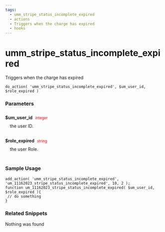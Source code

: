 ```yaml
---
tags: 
  - umm_stripe_status_incomplete_expired
  - actions
  - Triggers when the charge has expired
  - hooks
---
```

# umm\_stripe\_status\_incomplete\_expired
Triggers when the charge has expired
<Badge text="Since 1.0.0" vertical="middle" />
``` php:no-line-numbers
do_action( 'umm_stripe_status_incomplete_expired', $um_user_id, $role_expired )
```
<div class='hook-sep'></div>

### Parameters

<div style='padding: 10px 0px 10px;'>
<strong>$um_user_id</strong> <span style='color:red;font-size:12px;padding: 0px 5px 0px 5px' >integer</span>
<div style="margin-left:10px;padding: 10px 5px">the user ID.</div>
</div>
<div style='padding: 10px 0px 10px;'>
<strong>$role_expired</strong> <span style='color:red;font-size:12px;padding: 0px 5px 0px 5px' >string</span>
<div style="margin-left:10px;padding: 10px 5px">the user Role.</div>
</div>
<div class='hook-sep'></div>



### Sample Usage

``` php:no-line-numbers
add_action( 'umm_stripe_status_incomplete_expired', 'um_11162023_stripe_status_incomplete_expired', 10, 2 );
function um_11162023_stripe_status_incomplete_expired( $um_user_id, $role_expired ){
 // do something
}
```
<div class='hook-sep'></div>



### Related Snippets

Nothing was found

